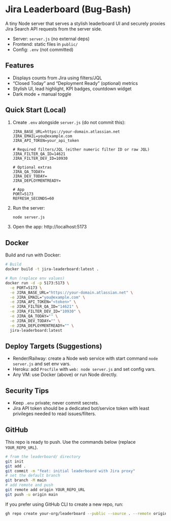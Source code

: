 # Jira Leaderboard (Bug‑Bash)

A tiny Node server that serves a stylish leaderboard UI and securely proxies Jira Search API requests from the server side.

- Server: `server.js` (no external deps)
- Frontend: static files in `public/`
- Config: `.env` (not committed)

## Features

- Displays counts from Jira using filters/JQL
- “Closed Today” and “Deployment Ready” (optional) metrics
- Stylish UI, lead highlight, KPI badges, countdown widget
- Dark mode + manual toggle

## Quick Start (Local)

1. Create `.env` alongside `server.js` (do not commit this):
   ```env
   JIRA_BASE_URL=https://your-domain.atlassian.net
   JIRA_EMAIL=you@example.com
   JIRA_API_TOKEN=your_api_token
   
   # Required filters/JQL (either numeric filter ID or raw JQL)
   JIRA_FILTER_QA_ID=14621
   JIRA_FILTER_DEV_ID=10930
   
   # Optional extras
   JIRA_QA_TODAY=
   JIRA_DEV_TODAY=
   JIRA_DEPLOYMENTREADY=

   # App
   PORT=5173
   REFRESH_SECONDS=60
   ```
2. Run the server:
   ```bash
   node server.js
   ```
3. Open the app: http://localhost:5173

## Docker

Build and run with Docker:

```bash
# Build
docker build -t jira-leaderboard:latest .

# Run (replace env values)
docker run -d -p 5173:5173 \
  -e PORT=5173 \
  -e JIRA_BASE_URL="https://your-domain.atlassian.net" \
  -e JIRA_EMAIL="you@example.com" \
  -e JIRA_API_TOKEN="<token>" \
  -e JIRA_FILTER_QA_ID="14621" \
  -e JIRA_FILTER_DEV_ID="10930" \
  -e JIRA_QA_TODAY="" \
  -e JIRA_DEV_TODAY="" \
  -e JIRA_DEPLOYMENTREADY="" \
  jira-leaderboard:latest
```

## Deploy Targets (Suggestions)

- Render/Railway: create a Node web service with start command `node server.js` and set env vars.
- Heroku: add `Procfile` with `web: node server.js` and set config vars.
- Any VM: use Docker (above) or run Node directly.

## Security Tips

- Keep `.env` private; never commit secrets.
- Jira API token should be a dedicated bot/service token with least privileges needed to read issues/filters.

## GitHub

This repo is ready to push. Use the commands below (replace `YOUR_REPO_URL`).

```bash
# from the leaderboard/ directory
git init
git add .
git commit -m "feat: initial leaderboard with Jira proxy"
# set the default branch
git branch -M main
# add remote and push
git remote add origin YOUR_REPO_URL
git push -u origin main
```

If you prefer using GitHub CLI to create a new repo, run:
```bash
gh repo create your-org/leaderboard --public --source . --remote origin --push
```

